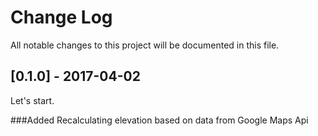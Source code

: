 # Change Log
All notable changes to this project will be documented in this file.

## [0.1.0] - 2017-04-02
Let's start.

###Added
Recalculating elevation based on data from Google Maps Api